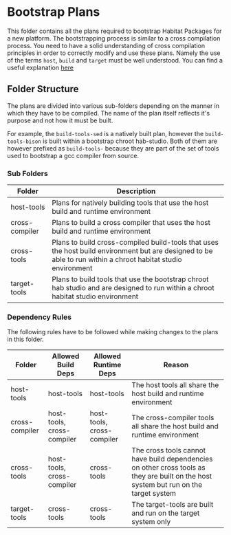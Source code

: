 # Bootstrap Plans

This folder contains all the plans required to bootstrap Habitat Packages for a new platform.
The bootstrapping process is similar to a cross compilation process. You need to have a solid understanding
of cross compilation principles in order to correctly modify and use these plans. Namely the use of the 
terms `host`, `build` and `target` must be well understood. You can find a useful explanation [here](https://gcc.gnu.org/onlinedocs/gccint/Configure-Terms.html)

## Folder Structure

The plans are divided into various sub-folders depending on the manner in which they have to be compiled.
The name of the plan itself reflects it's purpose and not how it must be built. 

For example, the `build-tools-sed` is a natively built plan, however the `build-tools-bison` is built within a bootstrap chroot hab-studio. Both of them are however prefixed as `build-tools-` because they are part of the set of tools used to bootstrap a gcc compiler from source.

### Sub Folders 

| Folder | Description |
|-|-|
| host-tools | Plans for natively building tools that use the host build and runtime environment |
| cross-compiler | Plans to build a cross compiler that uses the host build and runtime environment |
| cross-tools | Plans to build cross-compiled build-tools that uses the host build environment but are designed to be able to run within a chroot habitat studio environment |
| target-tools | Plans to build tools that use the bootstrap chroot hab studio and are designed to run within a chroot habitat studio environment |

### Dependency Rules

The following rules have to be followed while making changes to the plans in this folder.

| Folder | Allowed Build Deps | Allowed Runtime Deps | Reason |
|-|-|-|-|
| host-tools | host-tools | host-tools | The host tools all share the host build and runtime environment |
| cross-compiler | host-tools, cross-compiler | host-tools, cross-compiler | The cross-compiler tools all share the host build and runtime environment |
| cross-tools | host-tools, cross-compiler | cross-tools | The cross tools cannot have build dependencies on other cross tools as they are built on the host system but run on the target system |
| target-tools | cross-tools | cross-tools | The target-tools are built and run on the target system only |

 




